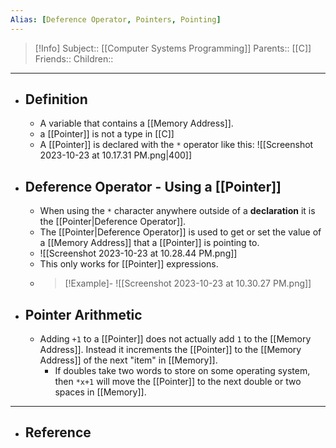 ```yaml
---
Alias: [Deference Operator, Pointers, Pointing]
---
```

> [!Info]
> Subject:: [[Computer Systems Programming]]
> Parents:: [[C]]
> Friends:: 
> Children:: 
---
- ## Definition
	- A variable that contains a [[Memory Address]]. 
	- a [[Pointer]] is not a type in [[C]]
	- A [[Pointer]] is declared with the `*` operator like this:
	  ![[Screenshot 2023-10-23 at 10.17.31 PM.png|400]]
- ## Deference Operator - Using a [[Pointer]]
	- When using the `*` character anywhere outside of a **declaration** it is the [[Pointer|Deference Operator]].
	- The [[Pointer|Deference Operator]] is used to get or set the value of a [[Memory Address]] that a [[Pointer]] is pointing to.
	- ![[Screenshot 2023-10-23 at 10.28.44 PM.png]]
	- This only works for [[Pointer]] expressions.
	- > [!Example]-
	  > ![[Screenshot 2023-10-23 at 10.30.27 PM.png]]
- ## Pointer Arithmetic
	- Adding `+1` to a [[Pointer]] does not actually add `1` to the [[Memory Address]]. Instead it increments the [[Pointer]] to the [[Memory Address]] of the next "item" in [[Memory]].
		- If doubles take two words to store on some operating system, then `*x+1` will move the [[Pointer]] to the next double or two spaces in [[Memory]].
---
- ## Reference
